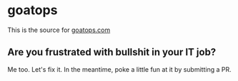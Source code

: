 # goatops
This is the source for [goatops.com](https://www.goatops.com)

## Are you frustrated with bullshit in your IT job?

Me too. Let's fix it. In the meantime, poke a little fun at it by submitting a PR.
